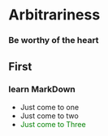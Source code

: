 # Arbitrariness
### Be worthy of the heart

## First
### learn MarkDown
* Just come to one
* Just come to two
* <font color=green>Just come to Three</font>

